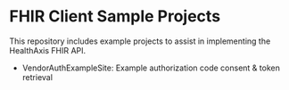 # FHIR Client Sample Projects

This repository includes example projects to assist in implementing the HealthAxis FHIR API.

- VendorAuthExampleSite: Example authorization code consent & token retrieval
